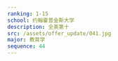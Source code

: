 ```yaml
---
ranking: 1-15
school: 约翰霍普金斯大学
description: 全美第十
src: /assets/offer_update/041.jpg
major: 教育学
sequence: 44
---
```

